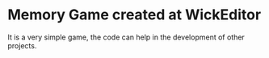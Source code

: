# Memory Game created at WickEditor
It is a very simple game, the code can help in the development of other projects.
